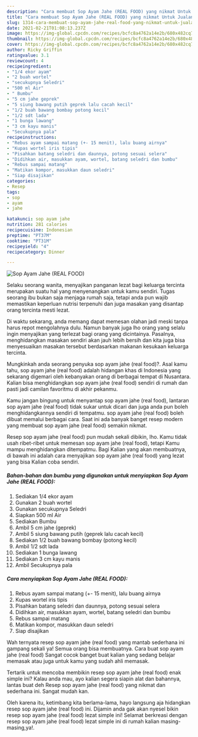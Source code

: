 ```yaml
---
description: "Cara membuat Sop Ayam Jahe (REAL FOOD) yang nikmat Untuk Jualan"
title: "Cara membuat Sop Ayam Jahe (REAL FOOD) yang nikmat Untuk Jualan"
slug: 1314-cara-membuat-sop-ayam-jahe-real-food-yang-nikmat-untuk-jualan
date: 2021-02-21T01:08:13.237Z
image: https://img-global.cpcdn.com/recipes/bcfc8a4762a14e2b/680x482cq70/sop-ayam-jahe-real-food-foto-resep-utama.jpg
thumbnail: https://img-global.cpcdn.com/recipes/bcfc8a4762a14e2b/680x482cq70/sop-ayam-jahe-real-food-foto-resep-utama.jpg
cover: https://img-global.cpcdn.com/recipes/bcfc8a4762a14e2b/680x482cq70/sop-ayam-jahe-real-food-foto-resep-utama.jpg
author: Ricky Griffin
ratingvalue: 3.1
reviewcount: 4
recipeingredient:
- "1/4 ekor ayam"
- "2 buah wortel"
- "secukupnya Seledri"
- "500 ml Air"
- " Bumbu"
- "5 cm jahe geprek"
- "5 siung bawang putih geprek lalu cacah kecil"
- "1/2 buah bawang bombay potong kecil"
- "1/2 sdt lada"
- "1 bunga lawang"
- "3 cm kayu manis"
- "Secukupnya pala"
recipeinstructions:
- "Rebus ayam sampai matang (+- 15 menit), lalu buang airnya"
- "Kupas wortel iris tipis"
- "Pisahkan batang seledri dan daunnya, potong sesuai selera"
- "Didihkan air, masukkan ayam, wortel, batang seledri dan bumbu"
- "Rebus sampai matang"
- "Matikan kompor, masukkan daun seledri"
- "Siap disajikan"
categories:
- Resep
tags:
- sop
- ayam
- jahe

katakunci: sop ayam jahe 
nutrition: 281 calories
recipecuisine: Indonesian
preptime: "PT37M"
cooktime: "PT31M"
recipeyield: "4"
recipecategory: Dinner

---
```



![Sop Ayam Jahe (REAL FOOD)](https://img-global.cpcdn.com/recipes/bcfc8a4762a14e2b/680x482cq70/sop-ayam-jahe-real-food-foto-resep-utama.jpg)

Selaku seorang wanita, menyajikan panganan lezat bagi keluarga tercinta merupakan suatu hal yang menyenangkan untuk kamu sendiri. Tugas seorang ibu bukan saja menjaga rumah saja, tetapi anda pun wajib memastikan keperluan nutrisi terpenuhi dan juga masakan yang disantap orang tercinta mesti lezat.

Di waktu  sekarang, anda memang dapat memesan olahan jadi meski tanpa harus repot mengolahnya dulu. Namun banyak juga lho orang yang selalu ingin menyajikan yang terlezat bagi orang yang dicintainya. Pasalnya, menghidangkan masakan sendiri akan jauh lebih bersih dan kita juga bisa menyesuaikan masakan tersebut berdasarkan makanan kesukaan keluarga tercinta. 



Mungkinkah anda seorang penyuka sop ayam jahe (real food)?. Asal kamu tahu, sop ayam jahe (real food) adalah hidangan khas di Indonesia yang sekarang digemari oleh kebanyakan orang di berbagai tempat di Nusantara. Kalian bisa menghidangkan sop ayam jahe (real food) sendiri di rumah dan pasti jadi camilan favoritmu di akhir pekanmu.

Kamu jangan bingung untuk menyantap sop ayam jahe (real food), lantaran sop ayam jahe (real food) tidak sukar untuk dicari dan juga anda pun boleh menghidangkannya sendiri di tempatmu. sop ayam jahe (real food) boleh dibuat memalui berbagai cara. Saat ini ada banyak banget resep modern yang membuat sop ayam jahe (real food) semakin nikmat.

Resep sop ayam jahe (real food) pun mudah sekali dibikin, lho. Kamu tidak usah ribet-ribet untuk memesan sop ayam jahe (real food), tetapi Kamu mampu menghidangkan ditempatmu. Bagi Kalian yang akan membuatnya, di bawah ini adalah cara menyajikan sop ayam jahe (real food) yang lezat yang bisa Kalian coba sendiri.

<!--inarticleads1-->

##### Bahan-bahan dan bumbu yang digunakan untuk menyiapkan Sop Ayam Jahe (REAL FOOD):

1. Sediakan 1/4 ekor ayam
1. Gunakan 2 buah wortel
1. Gunakan secukupnya Seledri
1. Siapkan 500 ml Air
1. Sediakan  Bumbu
1. Ambil 5 cm jahe (geprek)
1. Ambil 5 siung bawang putih (geprek lalu cacah kecil)
1. Sediakan 1/2 buah bawang bombay (potong kecil)
1. Ambil 1/2 sdt lada
1. Sediakan 1 bunga lawang
1. Sediakan 3 cm kayu manis
1. Ambil Secukupnya pala




<!--inarticleads2-->

##### Cara menyiapkan Sop Ayam Jahe (REAL FOOD):

1. Rebus ayam sampai matang (+- 15 menit), lalu buang airnya
1. Kupas wortel iris tipis
1. Pisahkan batang seledri dan daunnya, potong sesuai selera
1. Didihkan air, masukkan ayam, wortel, batang seledri dan bumbu
1. Rebus sampai matang
1. Matikan kompor, masukkan daun seledri
1. Siap disajikan




Wah ternyata resep sop ayam jahe (real food) yang mantab sederhana ini gampang sekali ya! Semua orang bisa membuatnya. Cara buat sop ayam jahe (real food) Sangat cocok banget buat kalian yang sedang belajar memasak atau juga untuk kamu yang sudah ahli memasak.

Tertarik untuk mencoba membikin resep sop ayam jahe (real food) enak simple ini? Kalau anda mau, ayo kalian segera siapin alat dan bahannya, lantas buat deh Resep sop ayam jahe (real food) yang nikmat dan sederhana ini. Sangat mudah kan. 

Oleh karena itu, ketimbang kita berlama-lama, hayo langsung aja hidangkan resep sop ayam jahe (real food) ini. Dijamin anda gak akan nyesel bikin resep sop ayam jahe (real food) lezat simple ini! Selamat berkreasi dengan resep sop ayam jahe (real food) lezat simple ini di rumah kalian masing-masing,ya!.

